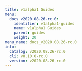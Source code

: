 ```yaml
---
title: v1alpha1 Guides
menu:
  docs_v2020.08.26-rc.0:
    identifier: v1alpha1-guides
    name: v1alpha1 Guides
    parent: guides
    weight: 20
menu_name: docs_v2020.08.26-rc.0
info:
  catalog: v2020.08.26-rc.0
  cli: v0.10.0-rc.0
  version: v2020.08.26-rc.0
---
```



